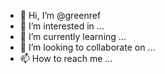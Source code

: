 - 👋 Hi, I’m @greenref
- 👀 I’m interested in ...
- 🌱 I’m currently learning ...
- 💞️ I’m looking to collaborate on ...
- 📫 How to reach me ...

<!---
greenref/greenref is a ✨ special ✨ repository because its `README.md` (this file) appears on your GitHub profile.
You can click the Preview link to take a look at your changes.
--->
